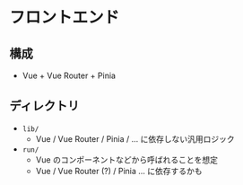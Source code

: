 # フロントエンド

## 構成

- Vue + Vue Router + Pinia

## ディレクトリ

- `lib/`
  - Vue / Vue Router / Pinia / ... に依存しない汎用ロジック
- `run/`
  - Vue のコンポーネントなどから呼ばれることを想定
  - Vue / Vue Router (?) / Pinia ... に依存するかも
